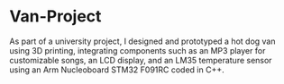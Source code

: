# Van-Project
As part of a university project, I designed and prototyped a  hot dog van using 3D printing, integrating components such as an MP3 player for customizable songs, an LCD display, and an LM35 temperature sensor using an Arm Nucleoboard STM32 F091RC coded in C++.
